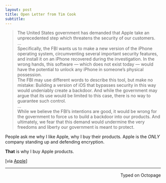 ```yaml
---
layout: post
title: Open Letter from Tim Cook
subtitle:
---
```


> The United States government has demanded that Apple take an unprecedented step which threatens the security of our customers.   
...  
Specifically, the FBI wants us to make a new version of the iPhone operating system, circumventing several important security features, and install it on an iPhone recovered during the investigation. In the wrong hands, this software — which does not exist today — would have the potential to unlock any iPhone in someone’s physical possession.  
The FBI may use different words to describe this tool, but make no mistake: Building a version of iOS that bypasses security in this way would undeniably create a backdoor. And while the government may argue that its use would be limited to this case, there is no way to guarantee such control.  
...  
While we believe the FBI’s intentions are good, it would be wrong for the government to force us to build a backdoor into our products. And ultimately, we fear that this demand would undermine the very freedoms and liberty our government is meant to protect.  

People ask me why I like Apple, why I buy their products. Apple is the _ONLY_ company standing up and defending encryption. 

**That** is why I buy Apple products. 

[via [Apple](http://www.apple.com/customer-letter/)]

 ---
<p align="right">Typed on Octopage</p> 